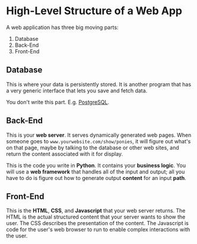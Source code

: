 # High-Level Structure of a Web App
A web application has three big moving parts:
1. Database
1. Back-End
1. Front-End

## Database
This is where your data is persistently stored.
It is another program that has a very generic interface that lets you save and fetch data.

You don't write this part.
E.g. [PostgreSQL](http://www.postgresql.org).

## Back-End
This is your **web server**.
It serves dynamically generated web pages.
When someone goes to `www.yourwebsite.com/show/ponies`, it will figure out what's on that page, maybe by talking to the database or other web sites, and return the content associated with it for display.

This is the code you write in **Python**.
It contains your **business logic**.
You will use a **web framework** that handles all of the input and output;
all you have to do is figure out how to generate output **content** for an input **path**.

## Front-End
This is the **HTML**, **CSS**, and **Javascript** that your web server returns.
The HTML is the actual structured content that your server wants to show the user.
The CSS describes the presentation of the content.
The Javascript is code for the user's web browser to run to enable complex interactions with the user.
